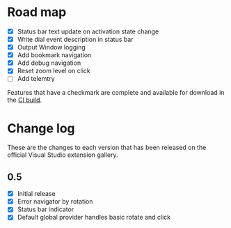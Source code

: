 # Road map

- [x] Status bar text update on activation state change
- [x] Write dial event description in status bar
- [x] Output Window logging
- [x] Add bookmark navigation
- [x] Add debug navigation
- [x] Reset zoom level on click
- [ ] Add telemtry

Features that have a checkmark are complete and available for
download in the
[CI build](http://vsixgallery.com/extension/d4ce1d82-9bf6-4136-bd56-43cde615e0db/).

# Change log

These are the changes to each version that has been released
on the official Visual Studio extension gallery.

## 0.5

- [x] Initial release
- [x] Error navigator by rotation
- [x] Status bar indicator
- [x] Default global provider handles basic rotate and click